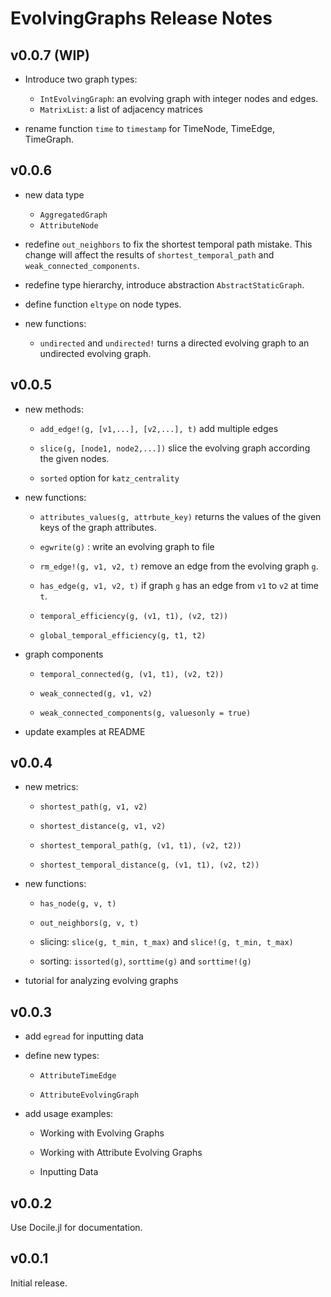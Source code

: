 EvolvingGraphs Release Notes
======================

v0.0.7 (WIP)
-------------

* Introduce two graph types:

	- `IntEvolvingGraph`: an evolving graph with integer nodes and edges.
	- `MatrixList`: a list of adjacency matrices

* rename function `time` to `timestamp` for TimeNode, TimeEdge, TimeGraph. 

v0.0.6 
-----------

* new data type

	- `AggregatedGraph`
	- `AttributeNode`

* redefine `out_neighbors` to fix the shortest temporal path
  mistake. This change will affect the results of
  `shortest_temporal_path` and `weak_connected_components`.

* redefine type hierarchy, introduce abstraction `AbstractStaticGraph`. 

* define function `eltype` on node types. 

* new functions:

	- `undirected` and `undirected!` turns a directed evolving graph to an undirected
		evolving graph.


v0.0.5 
----------

* new methods:

	- `add_edge!(g, [v1,...], [v2,...], t)` add multiple edges

	- `slice(g, [node1, node2,...])` slice the evolving graph
      according the given nodes.
			
	- `sorted` option for `katz_centrality` 

* new functions:
	
	- `attributes_values(g, attrbute_key)` returns the values of
	  the given keys of the graph attributes.

	- `egwrite(g)` : write an evolving graph to file

	- `rm_edge!(g, v1, v2, t)` remove an edge from the evolving graph `g`.

	- `has_edge(g, v1, v2, t)` if graph `g` has an edge from `v1` to
      `v2` at time `t`.

	- `temporal_efficiency(g, (v1, t1), (v2, t2))`

	- `global_temporal_efficiency(g, t1, t2)`

* graph components

	- `temporal_connected(g, (v1, t1), (v2, t2))`

	- `weak_connected(g, v1, v2)`

	- `weak_connected_components(g, valuesonly = true)`

* update examples at README


v0.0.4 
-------

* new metrics:

	- `shortest_path(g, v1, v2)`
	
	- `shortest_distance(g, v1, v2)`

	- `shortest_temporal_path(g, (v1, t1), (v2, t2))`

	- `shortest_temporal_distance(g, (v1, t1), (v2, t2))`

* new functions:

    - `has_node(g, v, t)`

	- `out_neighbors(g, v, t)`

	- slicing: `slice(g, t_min, t_max)` and `slice!(g, t_min, t_max)`

	- sorting: `issorted(g)`, `sorttime(g)` and `sorttime!(g)`

* tutorial for analyzing evolving graphs


v0.0.3
------

* add `egread` for inputting data

* define new types:

  - `AttributeTimeEdge`
  
  - `AttributeEvolvingGraph`

* add usage examples:

  - Working with Evolving Graphs
  
  - Working with Attribute Evolving Graphs
  
  - Inputting Data

v0.0.2
------

Use Docile.jl for documentation.


v0.0.1
------

Initial release.





